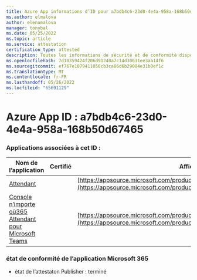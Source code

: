 ```yaml
---
title: Azure App informations d’ID pour a7bdb4c6-23d0-4e4a-958a-168b50d67465
ms.author: elmalova
author: elenamalova
manager: tonybal
ms.date: 05/25/2022
ms.topic: article
ms.service: attestation
certification_type: attested
description: Toutes les informations de sécurité et de conformité disponibles pour a7bdb4c6-23d0-4e4a-958a-168b50d67465.
ms.openlocfilehash: 7d10359424f206d91240a7c14d30631ee3aa14f6
ms.sourcegitcommit: ef767e1079411056cb3ca86d6b29084e31b0ef1c
ms.translationtype: MT
ms.contentlocale: fr-FR
ms.lasthandoff: 05/26/2022
ms.locfileid: "65691129"
---
```

# <a name="azure-app-id-a7bdb4c6-23d0-4e4a-958a-168b50d67465"></a>Azure App ID : a7bdb4c6-23d0-4e4a-958a-168b50d67465


### <a name="apps-associated-with-this-id"></a>Applications associées à cet ID :
| **Nom de l’application** | **Certifié** | **Afficher dans AppSource** |
|--------------|---------------|-----------------------|
| [Attendant](../forward/WA200003780.md) |  | [https://appsource.microsoft.com/product/office/WA200003780](https://appsource.microsoft.com/product/office/WA200003780) |
| [Console n’importe où365 Attendant pour Microsoft Teams](../forward/workstreampeople.attendantconsoleformsftteams.md) |  | [https://appsource.microsoft.com/product/office/workstreampeople.attendantconsoleformsftteams](https://appsource.microsoft.com/product/office/workstreampeople.attendantconsoleformsftteams) |

### <a name="microsoft-365-app-compliance-status"></a>état de conformité de l’application Microsoft 365
- état de l’attestaton Publisher : terminé
